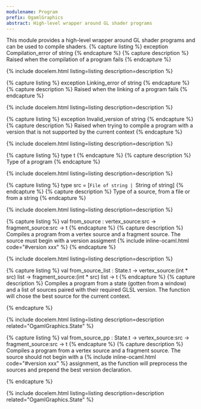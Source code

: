 ```yaml
---
modulename: Program 
prefix: OgamlGraphics
abstract: High-level wrapper around GL shader programs 
---
```



This module provides a high-level wrapper around GL shader programs
 and can be used to compile shaders. 
{% capture listing %}
exception Compilation_error of string
{% endcapture %}
{% capture description %}
Raised when the compilation of a program fails 
{% endcapture %}

{% include docelem.html listing=listing description=description  %}

{% capture listing %}
exception Linking_error of string
{% endcapture %}
{% capture description %}
Raised when the linking of a program fails 
{% endcapture %}

{% include docelem.html listing=listing description=description  %}

{% capture listing %}
exception Invalid_version of string
{% endcapture %}
{% capture description %}
Raised when trying to compile a program with a version
 that is not supported by the current context 
{% endcapture %}

{% include docelem.html listing=listing description=description  %}

{% capture listing %}
type t
{% endcapture %}
{% capture description %}
Type of a program 
{% endcapture %}

{% include docelem.html listing=listing description=description  %}

{% capture listing %}
type src = [`File of string | `String of string]
{% endcapture %}
{% capture description %}
Type of a source, from a file or from a string 
{% endcapture %}

{% include docelem.html listing=listing description=description  %}

{% capture listing %}
val from_source : vertex_source:src -> fragment_source:src -> t
{% endcapture %}
{% capture description %}
Compiles a program from a vertex source and a fragment source.
 The source must begin with a version assigment {% include inline-ocaml.html code="#version xxx" %} 
{% endcapture %}

{% include docelem.html listing=listing description=description  %}

{% capture listing %}
val from_source_list : State.t -> vertex_source:(int * src) list -> fragment_source:(int * src) list -> t
{% endcapture %}
{% capture description %}
Compiles a program from a state (gotten from a window) and 
 a list of sources paired with their required GLSL version.
 The function will chose the best source for the current context.
 
{% endcapture %}

{% include docelem.html listing=listing description=description  related="OgamlGraphics.State" %}

{% capture listing %}
val from_source_pp : State.t -> vertex_source:src -> fragment_source:src -> t
{% endcapture %}
{% capture description %}
Compiles a program from a vertex source and a fragment source.
 The source should not begin with a {% include inline-ocaml.html code="#version xxx" %} assignment,
 as the function will preprocess the sources and prepend the
 best version declaration.
 
{% endcapture %}

{% include docelem.html listing=listing description=description  related="OgamlGraphics.State" %}

